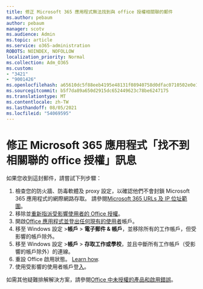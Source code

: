 ```yaml
---
title: 修正 Microsoft 365 應用程式無法找到與 office 授權相關聯的郵件
ms.author: pebaum
author: pebaum
manager: scotv
ms.audience: Admin
ms.topic: article
ms.service: o365-administration
ROBOTS: NOINDEX, NOFOLLOW
localization_priority: Normal
ms.collection: Adm_O365
ms.custom:
- "3421"
- "9001426"
ms.openlocfilehash: a65610dc5f88eeb4195e48131f08940758d0dfac0710502e0e15ab5f661c5719
ms.sourcegitcommit: b5f7da89a650d2915dc652449623c78be6247175
ms.translationtype: MT
ms.contentlocale: zh-TW
ms.lasthandoff: 08/05/2021
ms.locfileid: "54069595"
---
```

# <a name="fixing-the-microsoft-365-apps-couldnt-find-office-licenses-associated-message"></a>修正 Microsoft 365 應用程式「找不到相關聯的 office 授權」訊息

如果您收到這封郵件，請嘗試下列步驟：

1. 檢查您的防火牆、防毒軟體及 proxy 設定，以確認他們不會封鎖 Microsoft 365 應用程式的網際網路存取。 請參閱[Microsoft 365 URLs 及 IP 位址範圍](https://docs.microsoft.com/office365/enterprise/urls-and-ip-address-ranges)。
2. 移除並[重新指派受影響使用者的 Office 授權](https://docs.microsoft.com/microsoft-365/admin/manage/assign-licenses-to-users)。 
3. 開啟[Office 應用程式並登出任何現有的使用者](https://support.office.com/article/5a20dc11-47e9-4b6f-945d-478cb6d92071)帳戶。
4. 移至 Windows 設定 >**帳戶**  >  **電子郵件 & 帳戶**，並移除所有的工作帳戶，但受影響的帳戶除外。
5. 移至 Windows 設定 >**帳戶**  >  **存取工作或學校**，並且中斷所有工作帳戶（受影響的帳戶除外）的連線。
6. 重設 Office 啟用狀態。 [Learn how](https://docs.microsoft.com/office365/troubleshoot/activation/reset-office-365-proplus-activation-state).
7. 使用受影響的使用者帳戶登[入](https://support.office.com/article/628ea040-f265-49de-b986-be09c3ebf8a9)。

如需其他疑難排解解決方案，請參閱[Office 中未授權的產品和啟用錯誤](https://support.office.com/Article/0d23d3c0-c19c-4b2f-9845-5344fedc4380)。
